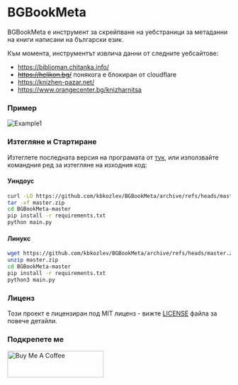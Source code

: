 # BGBookMeta

BGBookMeta е инструмент за скрейпване на уебстраници за метаданни на книги написани на български език.

Към момента, инструментът извлича данни от следните уебсайтове:

* https://biblioman.chitanka.info/
* ~~https://helikon.bg/~~ понякога е блокиран от cloudflare
* https://knizhen-pazar.net/
* https://www.orangecenter.bg/knizharnitsa

### Пример
 ![Example1](https://i.imgur.com/RzLQ1nl.png)
 
### Изтегляне и Стартиране
Изтеглете последната версия на програмата от <a href="https://github.com/kbkozlev/BGBookMeta/releases/latest/download/BGBookMeta.exe">тук</a>, или използвайте командния ред за изтегляне на изходния код:

#### Уиндоус
```bash
curl -LO https://github.com/kbkozlev/BGBookMeta/archive/refs/heads/master.zip
tar -xf master.zip
cd BGBookMeta-master
pip install -r requirements.txt
python main.py
```

#### Линукс
```bash
wget https://github.com/kbkozlev/BGBookMeta/archive/refs/heads/master.zip
unzip master.zip
cd BGBookMeta-master
pip install -r requirements.txt
python3 main.py
```
### Лиценз

Този проект е лицензиран под MIT лиценз - вижте [LICENSE](LICENSE) файла за повече детайли.

### Подкрепете ме 
<div>
<a href="https://www.buymeacoffee.com/kbkozlev" target="_blank"><img src="https://cdn.buymeacoffee.com/buttons/v2/default-yellow.png" alt="Buy Me A Coffee" style="height: 60px !important;width: 217px !important;" ></a>
</div>
